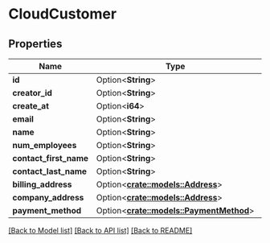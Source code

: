 # CloudCustomer

## Properties

Name | Type | Description | Notes
------------ | ------------- | ------------- | -------------
**id** | Option<**String**> |  | [optional]
**creator_id** | Option<**String**> |  | [optional]
**create_at** | Option<**i64**> |  | [optional]
**email** | Option<**String**> |  | [optional]
**name** | Option<**String**> |  | [optional]
**num_employees** | Option<**String**> |  | [optional]
**contact_first_name** | Option<**String**> |  | [optional]
**contact_last_name** | Option<**String**> |  | [optional]
**billing_address** | Option<[**crate::models::Address**](Address.md)> |  | [optional]
**company_address** | Option<[**crate::models::Address**](Address.md)> |  | [optional]
**payment_method** | Option<[**crate::models::PaymentMethod**](PaymentMethod.md)> |  | [optional]

[[Back to Model list]](../README.md#documentation-for-models) [[Back to API list]](../README.md#documentation-for-api-endpoints) [[Back to README]](../README.md)


